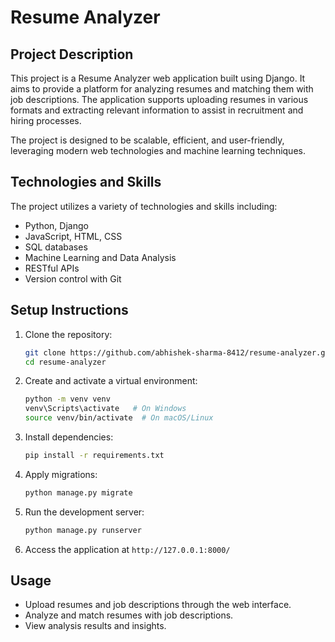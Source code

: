 # Resume Analyzer

## Project Description
This project is a Resume Analyzer web application built using Django. It aims to provide a platform for analyzing resumes and matching them with job descriptions. The application supports uploading resumes in various formats and extracting relevant information to assist in recruitment and hiring processes.

The project is designed to be scalable, efficient, and user-friendly, leveraging modern web technologies and machine learning techniques.

## Technologies and Skills
The project utilizes a variety of technologies and skills including:

- Python, Django
- JavaScript, HTML, CSS
- SQL databases
- Machine Learning and Data Analysis
- RESTful APIs
- Version control with Git

## Setup Instructions

1. Clone the repository:
   ```bash
   git clone https://github.com/abhishek-sharma-8412/resume-analyzer.git
   cd resume-analyzer
   ```

2. Create and activate a virtual environment:
   ```bash
   python -m venv venv
   venv\Scripts\activate   # On Windows
   source venv/bin/activate  # On macOS/Linux
   ```

3. Install dependencies:
   ```bash
   pip install -r requirements.txt
   ```

4. Apply migrations:
   ```bash
   python manage.py migrate
   ```

5. Run the development server:
   ```bash
   python manage.py runserver
   ```

6. Access the application at `http://127.0.0.1:8000/`

## Usage
- Upload resumes and job descriptions through the web interface.
- Analyze and match resumes with job descriptions.
- View analysis results and insights.


